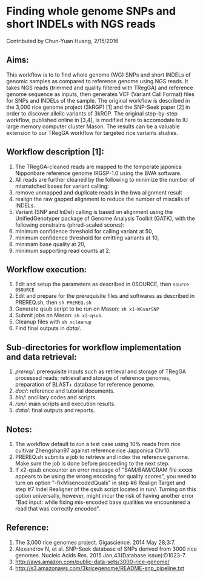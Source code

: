 # Finding whole genome SNPs and short INDELs with NGS reads
Contributed by Chun-Yuan Huang, 2/15/2016

## Aims:
This workflow is to to find whole genome (WG) SNPs and short INDELs of genomic samples as compared to reference genome using NGS reads. It takes NGS reads (trimmed and quality filtered with TRegGA) and reference genome sequence as inputs, then generates VCF (Variant Call Format) files for SNPs and INDELs of the sample. The original workflow is described in the 3,000 rice genome project (3kRGP) [1] and the SNP-Seek paper [2] in order to discover allelic variants of 3kRGP. The original step-by-step workflow, published online in [3,4], is modified here to accomodate to IU large memory computer cluster Mason. The results can be a valuable extension to our TRegGA workflow for targeted rice variants studies.

## Workflow description [1]:
1. The TRegGA-cleaned reads are mapped to the temperate japonica Nipponbare reference genome IRGSP-1.0 using the BWA software.
2. All reads are further cleaned by the following to minimize the number of mismatched bases for variant calling: 
  1. remove unmapped and duplicate reads in the bwa alignment result
  2. realign the raw gapped alignment to reduce the number of miscalls of INDELs.
3. Variant (SNP and InDel) calling is based on alignment using the UnifiedGenotyper package of Genome Analysis Toolkit (GATK), with the following constrains (phred-scaled scores):
  1. minimum confidence threshold for calling variant at 50, 
  2. minimum confidence threshold for emitting variants at 10, 
  3. minimam base quality at 20,
  4. minimum supporting read counts at 2.

## Workflow execution:
1. Edit and setup the parameters as described in 0SOURCE, then `source 0SOURCE`
2. Edit and prepare for the prerequisite files and softwares as described in PREREQ.sh, then `sh PREREQ.sh`
3. Generate qsub script to be run on Mason: `sh x1-WGvarSNP`
4. Submit jobs on Mason: `sh x2-qsub`. 
5. Cleanup files with `sh xcleanup`
6. Find final outputs in *data/*.

## Sub-directories for workflow implementation and data retrieval:
1. *prereq/*: prerequisite inputs such as retrieval and storage of TRegGA processed reads; retrieval and storage of reference genomes, preparation of BLAST+ database for reference genome.
2. *doc/*: reference and tutorial documents.
3. *bin/*: ancillary codes and scripts.
4. *run/*: main scripts and execution results.
5. *data/*: final outputs and reports.

## Notes: 
1. The workflow default to run a test case using 10% reads from rice cultivar Zhengshan97 against reference rice Japponica Chr10. 
2. PREREQ.sh submits a job to retrieve and index the reference genome. Make sure the job is done before proceeding to the next step.
3. If x2-qsub encounter an error message of "SAM/BAM/CRAM file xxxxx appears to be using the wrong encoding for quality scores", you need to turn on option "-fixMisencodedQuals" in step #6 Realign Target and step #7 Indel Realigner of the qsub script located in run/. Turning on this option universally, however, might incur the risk of having another error "Bad input: while fixing mis-encoded base qualities we encountered a read that was correctly encoded".

## Reference:
1. The 3,000 rice genomes project. Gigascience. 2014 May 28;3:7.
2. Alexandrov N, et al. SNP-Seek database of SNPs derived from 3000 rice genomes. Nucleic Acids Res. 2015 Jan;43(Database issue):D1023-7.
3. http://aws.amazon.com/public-data-sets/3000-rice-genome/
4. http://s3.amazonaws.com/3kricegenome/README-snp_pipeline.txt

